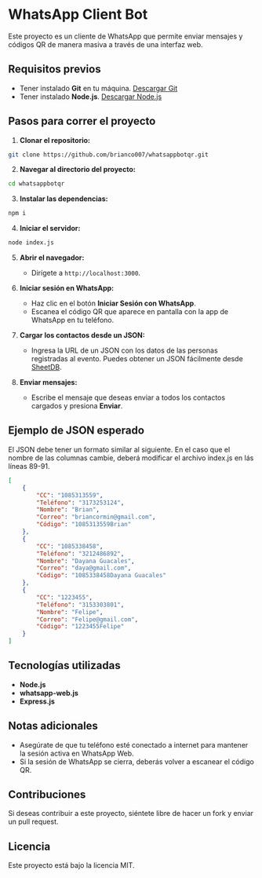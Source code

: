 
# WhatsApp Client Bot

Este proyecto es un cliente de WhatsApp que permite enviar mensajes y códigos QR de manera masiva a través de una interfaz web.

## Requisitos previos

- Tener instalado **Git** en tu máquina. [Descargar Git](https://git-scm.com/)
- Tener instalado **Node.js**. [Descargar Node.js](https://nodejs.org/)

## Pasos para correr el proyecto

1. **Clonar el repositorio:**

```bash
git clone https://github.com/brianco007/whatsappbotqr.git
```

2. **Navegar al directorio del proyecto:**

```bash
cd whatsappbotqr
```

3. **Instalar las dependencias:**

```bash
npm i
```

4. **Iniciar el servidor:**

```bash
node index.js
```

5. **Abrir el navegador:**

   - Dirígete a `http://localhost:3000`.

6. **Iniciar sesión en WhatsApp:**

   - Haz clic en el botón **Iniciar Sesión con WhatsApp**.
   - Escanea el código QR que aparece en pantalla con la app de WhatsApp en tu teléfono.

7. **Cargar los contactos desde un JSON:**

   - Ingresa la URL de un JSON con los datos de las personas registradas al evento. Puedes obtener un JSON fácilmente desde [SheetDB](https://sheetdb.io/).

8. **Enviar mensajes:**

   - Escribe el mensaje que deseas enviar a todos los contactos cargados y presiona **Enviar**.

## Ejemplo de JSON esperado

El JSON debe tener un formato similar al siguiente. En el caso que el nombre de las columnas cambie, deberá modificar el archivo index.js en lás líneas 89-91.

```json
[
    {
        "CC": "1085313559",
        "Teléfono": "3173253124",
        "Nombre": "Brian",
        "Correo": "briancormin@gmail.com",
        "Código": "1085313559Brian"
    },
    {
        "CC": "1085338458",
        "Teléfono": "3212486892",
        "Nombre": "Dayana Guacales",
        "Correo": "daya@gmail.com",
        "Código": "1085338458Dayana Guacales"
    },
    {
        "CC": "1223455",
        "Teléfono": "3153303801",
        "Nombre": "Felipe",
        "Correo": "Felipe@gmail.com",
        "Código": "1223455Felipe"
    }
]
```

## Tecnologías utilizadas

- **Node.js**
- **whatsapp-web.js**
- **Express.js**

## Notas adicionales

- Asegúrate de que tu teléfono esté conectado a internet para mantener la sesión activa en WhatsApp Web.
- Si la sesión de WhatsApp se cierra, deberás volver a escanear el código QR.

## Contribuciones

Si deseas contribuir a este proyecto, siéntete libre de hacer un fork y enviar un pull request.

## Licencia

Este proyecto está bajo la licencia MIT.
